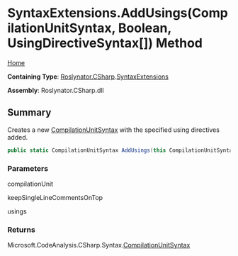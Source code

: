# SyntaxExtensions\.AddUsings\(CompilationUnitSyntax, Boolean, UsingDirectiveSyntax\[\]\) Method

[Home](../../../../README.md)

**Containing Type**: [Roslynator.CSharp](../../README.md)\.[SyntaxExtensions](../README.md)

**Assembly**: Roslynator\.CSharp\.dll

## Summary

Creates a new [CompilationUnitSyntax](https://docs.microsoft.com/en-us/dotnet/api/microsoft.codeanalysis.csharp.syntax.compilationunitsyntax) with the specified using directives added\.

```csharp
public static CompilationUnitSyntax AddUsings(this CompilationUnitSyntax compilationUnit, bool keepSingleLineCommentsOnTop, params UsingDirectiveSyntax[] usings)
```

### Parameters

compilationUnit



keepSingleLineCommentsOnTop



usings



### Returns

Microsoft\.CodeAnalysis\.CSharp\.Syntax\.[CompilationUnitSyntax](https://docs.microsoft.com/en-us/dotnet/api/microsoft.codeanalysis.csharp.syntax.compilationunitsyntax)

